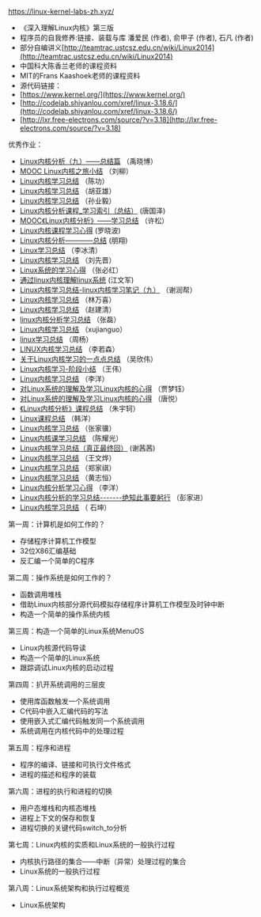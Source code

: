 https://linux-kernel-labs-zh.xyz/


* 《深入理解Linux内核》第三版  
* 程序员的自我修养:链接、装载与库 潘爱民 (作者), 俞甲子 (作者), 石凡 (作者)  
* 部分自编讲义[http://teamtrac.ustcsz.edu.cn/wiki/Linux2014](http://teamtrac.ustcsz.edu.cn/wiki/Linux2014)  
* 中国科大陈香兰老师的课程资料
* MIT的Frans Kaashoek老师的课程资料
* 源代码链接：  
* [https://www.kernel.org/](https://www.kernel.org/)  
* [http://codelab.shiyanlou.com/xref/linux-3.18.6/](http://codelab.shiyanlou.com/xref/linux-3.18.6/)  
* [http://lxr.free-electrons.com/source/?v=3.18](http://lxr.free-electrons.com/source/?v=3.18)

优秀作业：

* [Linux内核分析（九）——总结篇](http://blog.csdn.net/finzale/article/details/45421713) （禹晓博）  
* [MOOC Linux内核之旅小结](http://blog.csdn.net/titer1/article/details/45345123) （刘柳）  
* [Linux内核学习总结](http://hgdcg14.blog.163.com/blog/static/2332500592015425031956/#) （陈功）  
* [Linux内核学习总结](http://micili.cn/2015-05-03) （胡亚雄）  
* [Linux内核学习总结](http://blog.csdn.net/sunyeyi/article/details/45439001) （孙业毅）  
* [Linux内核分析课程_学习索引（总结）](http://blog.csdn.net/tang152453/article/details/45457507) (唐国泽)  
* [MOOC《Linux内核分析》——学习总结](http://blog.csdn.net/solaxu/article/details/45459907) （许松）  
* [Linux内核课程学习心得](http://blog.csdn.net/lxbql121/article/details/45481611) (罗晓波)  
* [Linux内核分析————总结](http://www.siplexy.me/Linux) (朋翔)  
* [Linux学习总结](http://blog.sina.com.cn/s/blog_b2b73ce50102vqjw.html) （李冰清）  
* [Linux内核学习总结](http://onesearch-lab.net/archives/300) （刘先晋）  
* [Linux系统的学习心得](https://github.com/zbh24/LinuxCourseBlog/blob/master/Linux系统的学习心得.md) （张必红）  
* [通过linux内核理解linux系统](http://jwjjiangwenjun.blog.163.com/blog/static/2461580632015459326384) (江文军)  
* [Linux内核学习总结-linux内核学习笔记（九）](http://www.cnblogs.com/esxingzhe/p/4479425.html) （谢润帮）  
* [Linux内核学习总结](http://blog.sina.com.cn/s/blog_6a0236970102viqu.html) （林万喜）  
* [Linux内核学习总结](http://blog.chinaunix.net/uid-30156195-id-5006110.html) （赵建清）  
* [linux内核分析学习总结](http://blog.csdn.net/vincent_up/article/details/45485359) （张磊）  
* [Linux内核学习总结](http://www.cnblogs.com/emochuanshuo/p/4474868.html) （xujianguo）  
* [linux学习总结](http://blog.163.com/ll_7/blog/static/24613002920154304554877/?newFollowBlog) （周杨）  
* [LINUX内核学习总结](http://www.cnblogs.com/killer47/p/4474878.html) （李若森）  
* [关于Linux内核学习的一点点总结](http://www.cnblogs.com/MarkWoo/p/4472658.html) （吴欣伟）  
* [Linux内核学习-阶段小结](http://blog.kings-way.info/?p=438) （王伟）  
* [Linux内核学习总结](http://blog.sina.com.cn/s/blog_b1756d950102vklm.html) （李洋）  
* [对Linux系统的理解及学习Linux内核的心得](http://blog.sina.com.cn/s/blog_6f250a350102vkjj.html) （贾梦钰）  
* [对Linux系统的理解及学习Linux内核的心得](http://blog.163.com/tutu_1234/blog/static/24616802520154211947941/#) （唐悦）  
* [《Linux内核分析》课程总结](http://www.cnblogs.com/wickedpriest/p/4471429.html) （朱宇轲）  
* [Linux课程总结](https://git.oschina.net/exiahan/LinuxKernelStudy/blob/master/summary/CourseSummary.md) （韩洋）  
* [Linux内核学习总结](http://blog.csdn.net/neo19901121/article/details/45439829) （张家骥）  
* [Linux内核课学习总结](http://itdreamerchen.com/linux内核课学习总结/) （陈耀光）  
* [Linux内核学习总结（真正最终回）](http://blog.sina.com.cn/s/blog_6f1c7cd70102vm66.html) (谢茜茜)  
* [Linux内核学习总结](http://wenye.wang/?p=281) （王文烨）  
* [Linux内核学习总结](http://999jasonking999.blog.163.com/blog/static/5686618201532802037315/) （郑家祺）  
* [Linux内核学习总结](http://blog.csdn.net/shazhoulada1/article/details/45341729) （黄志恒）  
* [Linux内核分析学习心得](http://www.cnblogs.com/digital-romance/p/llinxu_kernel.html) （李洋）  
* [Linux内核分析的学习总结-------绝知此事要躬行](http://blog.chinaunix.net/uid-30180970-id-4986948.html) （彭家进）  
* [Linux内核学习总结](http://skcomputer405.blog.163.com/blog/static/246163026201532185119988/) （ 石坤）

第一周：计算机是如何工作的？

* 存储程序计算机工作模型  
* 32位X86汇编基础  
* 反汇编一个简单的C程序

第二周：操作系统是如何工作的？

* 函数调用堆栈  
* 借助Linux内核部分源代码模拟存储程序计算机工作模型及时钟中断  
* 构造一个简单的操作系统内核

第三周：构造一个简单的Linux系统MenuOS

* Linux内核源代码导读  
* 构造一个简单的Linux系统  
* 跟踪调试Linux内核的启动过程

第四周：扒开系统调用的三层皮

* 使用库函数触发一个系统调用  
* C代码中嵌入汇编代码的写法  
* 使用嵌入式汇编代码触发同一个系统调用  
* 系统调用在内核代码中的处理过程

第五周：程序和进程

* 程序的编译、链接和可执行文件格式  
* 进程的描述和程序的装载

第六周：进程的执行和进程的切换

* 用户态堆栈和内核态堆栈  
* 进程上下文的保存和恢复  
* 进程切换的关键代码switch_to分析

第七周：Linux内核的实质和Linux系统的一般执行过程

* 内核执行路径的集合——中断（异常）处理过程的集合  
* Linux系统的一般执行过程

第八周：Linux系统架构和执行过程概览

* Linux系统架构  

